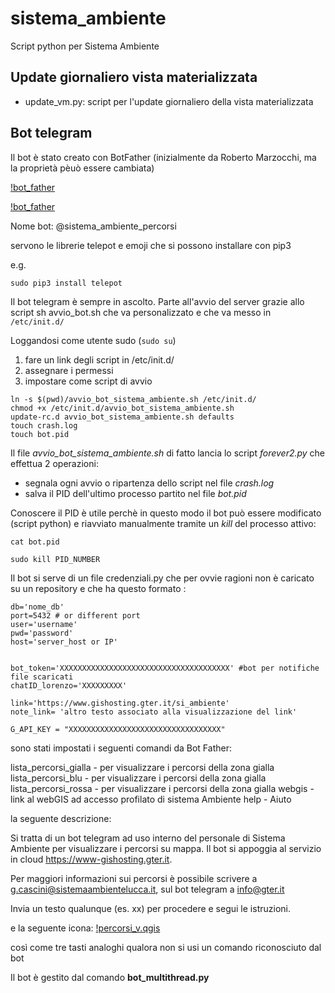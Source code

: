 # sistema_ambiente
Script python per Sistema Ambiente


Update giornaliero vista materializzata
------------------------------------------------------------------
- update_vm.py: script per l'update giornaliero della vista materializzata




Bot telegram
------------------------------------------------------------------
Il bot è stato creato con BotFather (inizialmente da Roberto Marzocchi, ma la proprietà pèuò essere cambiata)


[!bot_father](img/bot_father.PNG)

[!bot_father](./img/bot_father2.PNG)


Nome bot: @sistema_ambiente_percorsi



servono le librerie telepot e emoji che si possono installare con pip3

e.g.
```
sudo pip3 install telepot
```

Il bot telegram è sempre in ascolto. 
Parte all'avvio del server grazie allo script sh avvio_bot.sh che va personalizzato e che va messo in `/etc/init.d/`


Loggandosi come utente sudo  (`sudo su`)
1) fare un link degli script in /etc/init.d/ 
2) assegnare i permessi
3) impostare come script di avvio

```
ln -s $(pwd)/avvio_bot_sistema_ambiente.sh /etc/init.d/
chmod +x /etc/init.d/avvio_bot_sistema_ambiente.sh
update-rc.d avvio_bot_sistema_ambiente.sh defaults
touch crash.log
touch bot.pid
```

Il file *avvio_bot_sistema_ambiente.sh* di fatto lancia lo script *forever2.py* che effettua 2 operazioni:
- segnala ogni avvio o ripartenza dello script nel file *crash.log*
- salva il PID dell'ultimo processo partito nel file *bot.pid*

Conoscere il PID è utile perchè in questo modo il bot può essere modificato (script python) e riavviato manualmente tramite un *kill* del processo attivo:


```
cat bot.pid
```

```
sudo kill PID_NUMBER
```

Il bot si serve di un file credenziali.py che per ovvie ragioni non è caricato su un repository e che ha questo formato :

```
db='nome_db'
port=5432 # or different port
user='username'
pwd='password'
host='server_host or IP'


bot_token='XXXXXXXXXXXXXXXXXXXXXXXXXXXXXXXXXXXXXX' #bot per notifiche file scaricati
chatID_lorenzo='XXXXXXXXX'

link='https://www.gishosting.gter.it/si_ambiente'
note_link= 'altro testo associato alla visualizzazione del link'

G_API_KEY = "XXXXXXXXXXXXXXXXXXXXXXXXXXXXXXXXXX"
```



sono stati impostati i seguenti comandi da Bot Father:

lista_percorsi_gialla - per visualizzare i percorsi della zona gialla
lista_percorsi_blu - per visualizzare i percorsi della zona gialla
lista_percorsi_rossa - per visualizzare i percorsi della zona gialla
webgis - link al webGIS ad accesso profilato di sistema Ambiente 
help - Aiuto

la seguente descrizione: 


Si tratta di un bot telegram ad uso interno del personale di Sistema Ambiente per visualizzare i percorsi su mappa. Il bot si appoggia al servizio in cloud https://www-gishosting.gter.it. 

Per maggiori informazioni sui percorsi è possibile scrivere a g.cascini@sistemaambientelucca.it, sul bot telegram a info@gter.it

Invia un testo qualunque (es. xx) per procedere e segui le istruzioni. 

e la seguente icona: 
[!percorsi_v.qgis](./img/percorsi_v.qgs.png)


così come tre tasti analoghi qualora non si usi un comando riconosciuto dal bot

Il bot è gestito dal comando **bot_multithread.py**
